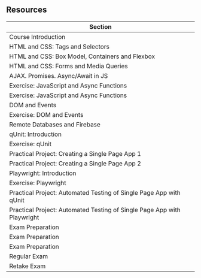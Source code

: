 ## Resources

| Section |
|---------|
| Course Introduction |
| HTML and CSS: Tags and Selectors |
| HTML and CSS: Box Model, Containers and Flexbox |
| HTML and CSS: Forms and Media Queries |
| AJAX. Promises. Async/Await in JS |
| Exercise: JavaScript and Async Functions |
| Exercise: JavaScript and Async Functions |
| DOM and Events |
| Exercise: DOM and Events |
| Remote Databases and Firebase |
| qUnit: Introduction |
| Exercise: qUnit |
| Practical Project: Creating a Single Page App 1 |
| Practical Project: Creating a Single Page App 2 |
| Playwright: Introduction |
| Exercise: Playwright |
| Practical Project: Automated Testing of Single Page App with qUnit |
| Practical Project: Automated Testing of Single Page App with Playwright |
| Exam Preparation |
| Exam Preparation |
| Exam Preparation |
| Regular Exam |
| Retake Exam |


